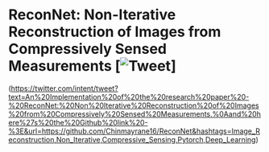 # ReconNet: Non-Iterative Reconstruction of Images from Compressively Sensed Measurements [![Tweet](https://img.shields.io/twitter/url/http/shields.io.svg?style=social)] 
(https://twitter.com/intent/tweet?text=An%20Implementation%20of%20the%20research%20paper%20-%20ReconNet:%20Non%20Iterative%20Reconstruction%20of%20Images%20from%20Compressively%20Sensed%20Measurements.%0Aand%20here%27s%20the%20Github%20link%20-%3E&url=https://github.com/Chinmayrane16/ReconNet&hashtags=Image_Reconstruction,Non_Iterative,Compressive_Sensing,Pytorch,Deep_Learning)
